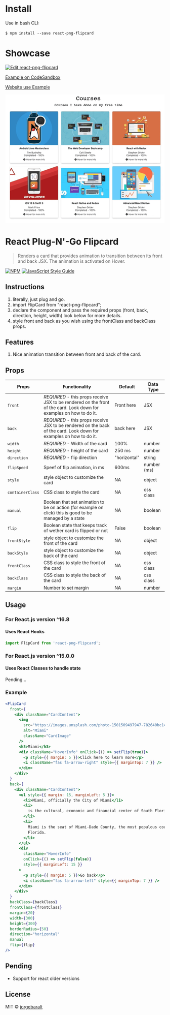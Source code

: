 # Install

Use in bash CLI:

`$ npm install --save react-png-flipcard`

# Showcase

[![Edit react-png-flipcard](https://codesandbox.io/static/img/play-codesandbox.svg)](https://codesandbox.io/s/mw23o99wx?fontsize=14)

[Example on CodeSandbox](https://mw23o99wx.codesandbox.io/)

[Website use Example](jorgebaralt.com)

![](flipcard.gif)

# React Plug-N'-Go Flipcard

> Renders a card that provides animation to transition between its front and back JSX. The animation is activated on Hover.

[![NPM](https://img.shields.io/npm/v/react-png-flipcard.svg)](https://www.npmjs.com/package/react-png-flipcard) [![JavaScript Style Guide](https://img.shields.io/badge/code_style-standard-brightgreen.svg)](https://standardjs.com)

## Instructions

1. literally, just plug and go.
2. import FlipCard from "react-png-flipcard";
3. declare the component and pass the required props (front, back, direction, height, width) look below for more details.
4. style front and back as you wish using the frontClass and backClass props.

## Features

1. Nice animation transition between front and back of the card.

## Props

| Props            | Functionality                                                                                                        | Default               | Data Type   |
| ---------------- | -------------------------------------------------------------------------------------------------------------------- | --------------------- | ----------- |
| `front`          | _REQUIRED_ - this props receive JSX to be rendered on the front of the card. Look down for examples on how to do it. | <div>Front here</div> | JSX         |
| `back`           | _REQUIRED_ - this props receive JSX to be rendered on the back of the card. Look down for examples on how to do it.  | <div>back here</div>  | JSX         |
| `width`          | _REQUIRED_ - Width of the card                                                                                       | 100%                  | number      |
| `height`         | _REQUIRED_ - height of the card                                                                                      | 250 ms                | number      |
| `direction`      | _REQUIRED_ - flip direction                                                                                          | "horizontal"          | string      |
| `flipSpeed`      | Speef of flip animation, in ms                                                                                       | 600ms                 | number (ms) |
| `style`          | style object to customize the card                                                                                   | NA                    | object      |
| `containerClass` | CSS class to style the card                                                                                          | NA                    | css class   |
| `manual`         | Boolean that set animation to be on action (for example on click) this is good to be managed by a state              | NA                    | boolean     |
| `flip`           | Boolean state that keeps track of wether card is flipped or not                                                      | False                 | boolean     |
| `frontStyle`     | style object to customize the front of the card                                                                      | NA                    | object      |
| `backStyle`      | style object to customize the back of the card                                                                       | NA                    | object      |
| `frontClass`     | CSS class to style the front of the card                                                                             | NA                    | css class   |
| `backClass`      | CSS class to style the back of the card                                                                              | NA                    | css class   |
| `margin`         | Number to set margin                                                                                                 | NA                    | number      |

## Usage

### For React.js version ^16.8

#### Uses React Hooks

```jsx
import FlipCard from 'react-png-flipcard';
```

### For React.js version ^15.0.0

#### Uses React Classes to handle state

Pending...

### Example

```jsx
<FlipCard
  front={
    <div className="CardContent">
      <img
        src="https://images.unsplash.com/photo-1501509497947-782640bc1412?ixlib=rb-1.2.1&ixid=eyJhcHBfaWQiOjEyMDd9&auto=format&fit=crop&w=1050&q=80"
        alt="Miami"
        className="CardImage"
      />
      <h3>Miami</h3>
      <div className="HoverInfo" onClick={() => setFlip(true)}>
        <p style={{ margin: 5 }}>Click here to learn more</p>
        <i className="fas fa-arrow-right" style={{ marginTop: 7 }} />
      </div>
    </div>
  }
  back={
    <div className="CardContent">
      <ul style={{ margin: 15, marginLeft: 5 }}>
        <li>Miami, officially the City of Miami</li>
        <li>
          is the cultural, economic and financial center of South Florida.
        </li>
        <li>
          Miami is the seat of Miami-Dade County, the most populous county in
          Florida.
        </li>
      </ul>
      <div
        className="HoverInfo"
        onClick={() => setFlip(false)}
        style={{ marginLeft: 15 }}
      >
        <p style={{ margin: 5 }}>Go back</p>
        <i className="fas fa-arrow-left" style={{ marginTop: 7 }} />
      </div>
    </div>
  }
  backClass={backClass}
  frontClass={frontClass}
  margin={20}
  width={300}
  height={300}
  borderRadius={50}
  direction="horizontal"
  manual
  flip={flip}
/>
```

## Pending

- Support for react older versions

## License

MIT © [jorgebaralt](https://github.com/jorgebaralt)

